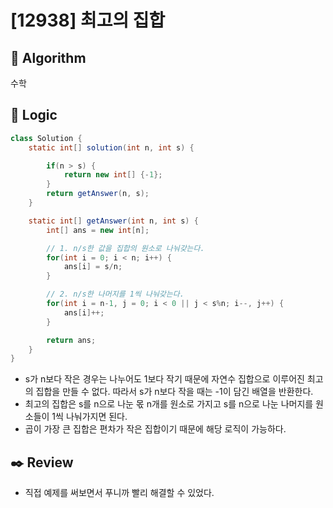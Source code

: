# [12938] 최고의 집합

## :pushpin: **Algorithm**

수학

## :round_pushpin: **Logic**

```java
class Solution {
    static int[] solution(int n, int s) {

		if(n > s) {
			return new int[] {-1};
		}
		return getAnswer(n, s);
	}

	static int[] getAnswer(int n, int s) {
		int[] ans = new int[n];

		// 1. n/s한 값을 집합의 원소로 나눠갖는다.
		for(int i = 0; i < n; i++) {
			ans[i] = s/n;
		}

		// 2. n/s한 나머지를 1씩 나눠갖는다.
		for(int i = n-1, j = 0; i < 0 || j < s%n; i--, j++) {
			ans[i]++;
		}

		return ans;
	}
}
```

- s가 n보다 작은 경우는 나누어도 1보다 작기 때문에 자연수 집합으로 이루어진 최고의 집합을 만들 수 없다. 따라서 s가 n보다 작을 때는 -1이 담긴 배열을 반환한다.
- 최고의 집합은 s를 n으로 나눈 몫 n개를 원소로 가지고 s를 n으로 나눈 나머지를 원소들이 1씩 나눠가지면 된다.
- 곱이 가장 큰 집합은 편차가 작은 집합이기 때문에 해당 로직이 가능하다.

## :black_nib: **Review**

- 직접 예제를 써보면서 푸니까 빨리 해결할 수 있었다.
